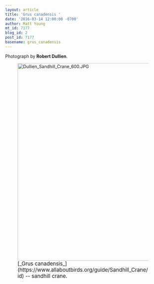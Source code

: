 ```yaml
---
layout: article
title: 'Grus canadensis '
date: '2016-03-14 12:00:00 -0700'
author: Matt Young
mt_id: 7177
blog_id: 2
post_id: 7177
basename: grus_canadensis
---
```

Photograph by **Robert Dullien**.


<figure>
<img src="/PT/uploads/2016/Dullien_Sandhill_Crane_600.JPG" alt="Dullien_Sandhill_Crane_600.JPG" width="600" height="636" />
<figcaption markdown="span">
<big>[_Grus canadensis_](https://www.allaboutbirds.org/guide/Sandhill_Crane/id) -- sandhill crane.</big>

</figcaption>
</figure>
